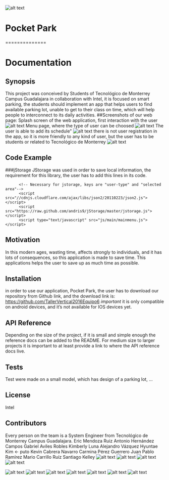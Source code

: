 ![alt text](https://github.com/TallerVertical2016Equipo6/app/blob/master/img/12874095_10208946591051114_943659871_o.jpg "Logo Title Text 1")
# Pocket Park
==============
# Documentation
## Synopsis
This project was conceived by Students of Tecnológico de Monterrey Campus Guadalajara in collaboration with Intel, it is focused on smart parking, the students should implement an app that helps users to find available parking lot, unable to get to their class on time, which will help people to interconnect to its daily activities.
##Screenshots of our web page:
Splash screen of the web application, first interaction with the user
![alt text](https://github.com/TallerVertical2016Equipo6/app/blob/e1c4d930f9490132d8e72ade19c4768a404f5ab1/img/스크린샷%202016-03-17%20오후%2011.10.22.png "Logo Title Text 1")
Menu page, where the type of user can be choosed
![alt text](https://github.com/TallerVertical2016Equipo6/app/blob/e1c4d930f9490132d8e72ade19c4768a404f5ab1/img/스크린샷%202016-03-17%20오후%2011.10.25.png "Logo Title Text 1")
The user is able to add its schedule"
![alt text](https://github.com/TallerVertical2016Equipo6/app/blob/e1c4d930f9490132d8e72ade19c4768a404f5ab1/img/스크린샷%202016-03-17%20오후%2011.10.17.png "Logo Title Text 1")
there is not user registration in the app, so it is more friendly to any kind of user, but the user has to be students or related to Tecnológico de Monterrey
![alt text](https://github.com/TallerVertical2016Equipo6/app/blob/e1c4d930f9490132d8e72ade19c4768a404f5ab1/img/스크린샷%202016-03-17%20오후%2011.10.38.png "Logo Title Text 1")
## Code Example
###jStorage
JStorage was used in order to save local information, the requirement for this library, the user has to add this lines in its code.
```
	  <!-- Necessary for jstorage, keys are "user-type" and "selected area"-->
	  <script src="//cdnjs.cloudflare.com/ajax/libs/json2/20110223/json2.js"></script>
      <script src="https://raw.github.com/andris9/jStorage/master/jstorage.js"></script>
	  <script type="text/javascript" src="js/main/mainmenu.js"></script>
```


## Motivation
In this modern ages, wasting time, affects strongly to individuals, and it has lots of consequences, so this application is made to save time. This applications helps the user to save up as much time as possible. 

## Installation
in order to use our application, Pocket Park, the user has to download our repository from Github link, and the download link is: https://github.com/TallerVertical2016Equipo6
_important_ it is only compatible on android devices, and it’s not available for IOS devices yet.
## API Reference
Depending on the size of the project, if it is small and simple enough the reference docs can be added to the README. For medium size to larger projects it is important to at least provide a link to where the API reference docs live.

## Tests
Test were made on a small model, which has design of a parking lot, ...

## License
Intel

## Contributors
Every person on the team is a System Engineer from Tecnológico de Monterrey Campus Guadalajara.
Eric Mendoza Ruiz
Antonio Hernández Campos
Gabriel Aviles Robles
Kimberly Luna
Alejandro Vázquez
Hyuntae Kim ← puto 
Kevin Cabrera Navarro
Carmina Pérez Guerrero
Juan Pablo Ramírez
Mario Carrillo Ruíz
Santiago Kelley
![alt text](https://github.com/TallerVertical2016Equipo6/app/blob/master/img/10342786_889637921046588_4462504174306969790_n.jpg "Logo Title Text 1")
![alt text](https://github.com/TallerVertical2016Equipo6/app/blob/master/img/12417798_1014864181905260_5778604783662858890_n.jpg "Logo Title Text 1")
![alt text](https://github.com/TallerVertical2016Equipo6/app/blob/master/img/11071733_10153349224184343_2836909521888798762_n.jpg "Logo Title Text 1")
![alt text](https://github.com/TallerVertical2016Equipo6/app/blob/master/img/10929959_10205686505058141_3813456412421845557_n.jpg "Logo Title Text 1")

![alt text](https://github.com/TallerVertical2016Equipo6/app/blob/master/img/11226040_1663576473931713_8445980982616170311_n.jpg "Logo Title Text 1")
![alt text](https://github.com/TallerVertical2016Equipo6/app/blob/master/img/12644935_10204579443206531_6975694922071603219_n.jpg "Logo Title Text 1")
![alt text](https://github.com/TallerVertical2016Equipo6/app/blob/master/img/12191637_10207994142360492_4597568313062496862_n.jpg "Logo Title Text 1")
![alt text](https://github.com/TallerVertical2016Equipo6/app/blob/master/img/11009157_964567533566961_2694741349464091904_n.jpg "Logo Title Text 1")
![alt text](https://github.com/TallerVertical2016Equipo6/app/blob/master/img/10419485_10203977231495752_2804206238947742163_n.jpg "Logo Title Text 1")
![alt text](https://github.com/TallerVertical2016Equipo6/app/blob/master/img/12119080_10207294279013796_4703484333623493824_n.jpg "Logo Title Text 1")
![alt text](https://github.com/TallerVertical2016Equipo6/app/blob/master/img/10177525_749995031698853_7924283870271118132_n.jpg "Logo Title Text 1")
